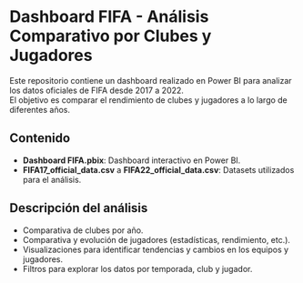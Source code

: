 # Dashboard FIFA - Análisis Comparativo por Clubes y Jugadores

Este repositorio contiene un dashboard realizado en Power BI para analizar los datos oficiales de FIFA desde 2017 a 2022.  
El objetivo es comparar el rendimiento de clubes y jugadores a lo largo de diferentes años.

## Contenido

- **Dashboard FIFA.pbix**: Dashboard interactivo en Power BI.
- **FIFA17_official_data.csv** a **FIFA22_official_data.csv**: Datasets utilizados para el análisis.

## Descripción del análisis

- Comparativa de clubes por año.
- Comparativa y evolución de jugadores (estadísticas, rendimiento, etc.).
- Visualizaciones para identificar tendencias y cambios en los equipos y jugadores.
- Filtros para explorar los datos por temporada, club y jugador.
